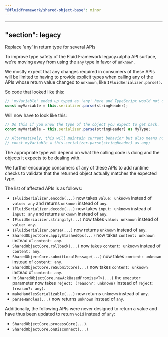 ```yaml
---
"@fluidframework/shared-object-base": minor
---
```

---
"section": legacy
---

Replace 'any' in return type for several APIs

To improve type safety of the Fluid Framework legacy+alpha API surface,
we're moving away from using the `any` type in favor of `unknown`.

We mostly expect that any changes required in consumers of these APIs will be limited to having to provide explicit types
when calling any of the APIs whose return value changed to `unknown`, like `IFluidSerializer.parse()`.

So code that looked like this:

```typescript
// 'myVariable' ended up typed as 'any' here and TypeScript would not do any type-safety checks on it.
const myVariable = this.serializer.parse(stringHeader);
```

Will now have to look like this:

```typescript
// Do this if you know the type of the object you expect to get back.
const myVariable = this.serializer.parse(stringHeader) as MyType;

// Alternatively, this will maintain current behavior but also means no type-safety checks will be done by TS.
// const myVariable = this.serializer.parse(stringHeader) as any;
```

The appropriate type will depend on what the calling code is doing and the objects it expects to be dealing with.

We further encourage consumers of any of these APIs to add runtime checks
to validate that the returned object actually matches the expected type.

The list of affected APIs is as follows:

- `IFluidSerializer.encode(...)` now takes `value: unknown` instead of `value: any` and returns `unknown` instead of `any`.
- `IFluidSerializer.decode(...)` now takes `input: unknown` instead of `input: any` and returns `unknown` instead of `any`.
- `IFluidSerializer.stringify(...)` now takes `value: unknown` instead of `value: any`.
- `IFluidSerializer.parse(...)` now returns `unknown` instead of `any`.
- `SharedObjectCore.applyStashedOps(...)` now takes `content: unknown` instead of `content: any`.
- `SharedObjectCore.rollback(...)` now takes `content: unknown` instead of `content: any`.
- `SharedObjectCore.submitLocalMessage(...)` now takes `content: unknown` instead of `content: any`.
- `SharedObjectCore.reSubmitCore(...)` now takes `content: unknown` instead of `content: any`.
- In `SharedObjectCore.newAckBasedPromise<T>(...)` the `executor` parameter now takes `reject: (reason?: unknown)`
  instead of `reject: (reason?: any)`.
- `makeHandlesSerializable(...)` now returns `unknown` instead of `any`.
- `parseHandles(...)` now returns `unknown` instead of `any`.

Additionally, the following APIs were never designed to return a value and have thus been updated to return `void` instead of `any`:

- `SharedObjectCore.processCore(...)`.
- `SharedObjectCore.onDisconnect(...)`
